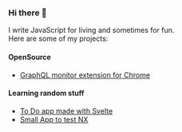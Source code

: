 ### Hi there 👋
I write JavaScript for living and sometimes for fun.   
Here are some of my projects:

#### OpenSource
- [GraphQL monitor extension for Chrome](https://github.com/igorfv/graphql-monitor)

#### Learning random stuff
- [To Do app made with Svelte](https://github.com/igorfv/svelte-todo)
- [Small App to test NX](https://github.com/igorfv/OriginFinancial)
